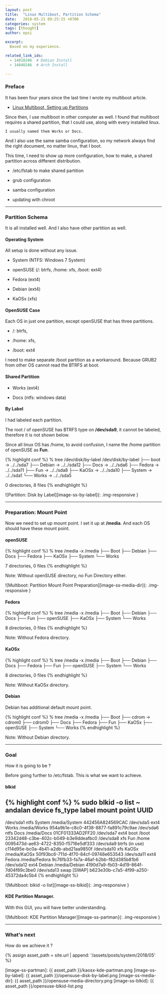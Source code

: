 ```yaml
---
layout: post
title:  "Linux Multiboot, Partition Schema"
date:   2018-05-21 09:25:15 +0700
categories: system
tags: [thought]
author: epsi

excerpt:
  Based on my experience.

related_link_ids: 
  - 14010246  # Debian Install
  - 14040246  # Arch Install

---
```


### Preface

It has been four years since the last time I wrote my multiboot article.

*	[Linux Multiboot, Setting up Partitions][basic-multiboot]

Since then, I use multiboot in other computer as well.
I found that multiboot requires a shared partition,
that I could use, along with every installed linux.

	I usually named them Works or Docs.

And I also use the same samba configuration,
so my network always find the right document,
no matter linux, that I boot.

This time, I need to show up more configuration,
how to make, a shared partition across different distribution.

*	/etc/fstab to make shared partition

*	grub configuration

*	samba configuration

*	updating with chroot

-- -- --

### Partition Schema

It is all installed well.
And I also have other partition as well.

#### Operating System

All setup is done without any issue.

*	System (NTFS: Windows 7 System)

*	openSUSE (/: btrfs, /home: xfs, /boot: ext4)

*	Fedora (ext4)

*	Debian (ext4)

*	KaOSx (xfs)

#### OpenSUSE Case

Each OS in just one partition,
except openSUSE that has three partitions.

*	/: btrfs, 

*	/home: xfs, 

*	/boot: ext4

I need to make separate /boot partition as a workaround.
Because GRUB2 from other OS cannot read the BTRFS at boot.

#### Shared Partition

*	Works (ext4)

*	Docs (ntfs: windows data)

#### By Label

I had labeled each partition.

The root / of openSUSE has BTRFS type on **/dev/sda9**,
it cannot be labeled, therefore it is not shown below.

Since all linux OS has /home,
to avoid confusion, I name the /home partition of openSUSE as **Fun**.

{% highlight conf %}
% tree /dev/disk/by-label
/dev/disk/by-label
├── boot -> ../../sda7
├── Debian -> ../../sda12
├── Docs -> ../../sda6
├── Fedora -> ../../sda11
├── Fun -> ../../sda8
├── KaOSx -> ../../sda10
├── System -> ../../sda1
└── Works -> ../../sda5

0 directories, 8 files
{% endhighlight %}

![Partition: Disk by Label][image-ss-by-label]{: .img-responsive }

-- -- --

### Preparation: Mount Point

Now we need to set up mount point.
I set it up at **/media**.
And each OS should have these mount point.

#### openSUSE

{% highlight conf %}
% tree /media -x
/media
├── Boot
├── Debian
├── Docs
├── Fedora
├── KaOSx
├── System
└── Works

7 directories, 0 files
{% endhighlight %}

Note: Without openSUSE directory, no Fun Directory either.

![Multiboot: Partition Mount Point Preparation][image-ss-media-dir]{: .img-responsive }

#### Fedora

{% highlight conf %}
% tree /media -x
/media
├── Boot
├── Debian
├── Docs
├── Fun
├── openSUSE
├── KaOSx
├── System
└── Works

8 directories, 0 files
{% endhighlight %}

Note: Without Fedora directory.

#### KaOSx

{% highlight conf %}
% tree /media -x
/media
├── Boot
├── Debian
├── Docs
├── Fedora
├── Fun
├── openSUSE
├── System
└── Works

8 directories, 0 files
{% endhighlight %}

Note: Without KaOSx directory.

#### Debian

Debian has additional default mount point.

{% highlight conf %}
% tree /media -x
/media
├── Boot
├── cdrom -> cdrom0
├── cdrom0
├── Docs
├── Fedora
├── Fun
├── KaOSx
├── openSUSE
├── System
└── Works
{% endhighlight %}

Note: Without Debian directory.

-- -- --

### Goal

How it is going to be ?

Before going further to /etc/fstab.
This is what we want to achieve.

#### blkid

{% highlight conf %}
% sudo blkid -o list                                                         ~ andalan
device         fs_type label    mount point        UUID
---------------------------------------------------------------------------------------
/dev/sda1      ntfs    System   /media/System      442456A824569CAC
/dev/sda5      ext4    Works    /media/Works       954a9b1e-c8c0-4f38-8877-fa891c79c9ae
/dev/sda6      ntfs    Docs     /media/Docs        01CF01333AD2FF20
/dev/sda7      ext4    boot     /boot              23342d48-c3be-402c-b049-b3e9ddeafbc0
/dev/sda8      xfs     Fun      /home              0095473d-ae63-4722-8350-f5716e5df333
/dev/sda9      btrfs            (in use)           c114d95e-bc0a-4b41-a2db-abd21aa9850f
/dev/sda10     xfs     KaOSx    /media/KaOSx       50f93bc6-711d-4f70-84cf-09748e653543
/dev/sda11     ext4    Fedora   /media/Fedora      9c76fb33-fa7a-46af-b2bb-f82d385b81b6
/dev/sda12     ext4    Debian   /media/Debian      4190d7a9-fb03-4d19-864f-7d04f89c3be0
/dev/sda13     swap             [SWAP]             b623e30b-c7a5-4f99-a250-45372da4c5b4
{% endhighlight %}

![Multiboot: blkid -o list][image-ss-blkid]{: .img-responsive }

#### KDE Partition Manager.

With this GUI, you will have better understanding.

![Multiboot: KDE Partition Manager][image-ss-partman]{: .img-responsive }

-- -- --

### What's next

How do we achieve it ?

[//]: <> ( -- -- -- links below -- -- -- )

{% assign asset_path = site.url | append: '/assets/posts/system/2018/05' %}

[basic-multiboot]: http://localhost:4000/system/2014/03/13/linux-multiboot.html

[image-ss-partman]:    {{ asset_path }}/kaosx-kde-partman.png
[image-ss-by-label]:   {{ asset_path }}/opensuse-disk-by-label.png
[image-ss-media-dir]:  {{ asset_path }}/opensuse-media-directory.png
[image-ss-blkid]:      {{ asset_path }}/opensuse-blkid-list.png
